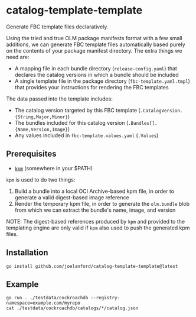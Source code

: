 # catalog-template-template

Generate FBC template files declaratively.

Using the tried and true OLM package manifests format with a few small additions,
we can generate FBC template files automatically based purely on the contents of
your package manifest directory. The extra things we need are:
- A mapping file in each bundle directory (`release-config.yaml`) that declares the catalog versions in which a bundle should be included
- A single template file in the package directory (`fbc-template.yaml.tmpl`) that provides your instructions for rendering the FBC templates

The data passed into the template includes:
- The catalog version targeted by this FBC template (`.CatalogVersion.{String,Major,Minor}`)
- The bundles included for this catalog version (`.Bundles[].{Name,Version,Image}`)
- Any values included in `fbc-template.values.yaml` (`.Values`)

## Prerequisites

- [`kpm`](https://github.com/joelanford/kpm) (somewhere in your $PATH)

`kpm` is used to do two things:
1. Build a bundle into a local OCI Archive-based kpm file, in order to generate a valid digest-based image reference
2. Render the temporary kpm file, in order to generate the `olm.bundle` blob from which we can extract the bundle's name, image, and version

NOTE: The digest-based references produced by `kpm` and provided to the templating engine are only valid if `kpm` also used to push the generated kpm files.

## Installation

```console
go install github.com/joelanford/catalog-template-template@latest
```

## Example

```console
go run . ./testdata/cockroachdb --registry-namespace=example.com/myrepo
cat ./testdata/cockroachdb/catalogs/*/catalog.json
```
